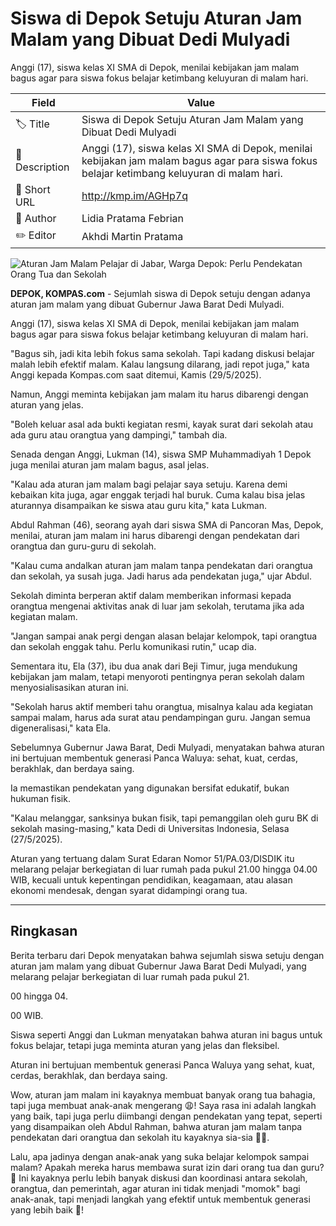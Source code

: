 # Siswa di Depok Setuju Aturan Jam Malam yang Dibuat Dedi Mulyadi

Anggi (17), siswa kelas XI SMA di Depok, menilai kebijakan jam malam bagus agar para siswa fokus belajar ketimbang keluyuran di malam hari.

| Field         | Value                                                       |
|---------------|-------------------------------------------------------------|
| 🏷️ Title       | Siswa di Depok Setuju Aturan Jam Malam yang Dibuat Dedi Mulyadi |
| 📝 Description | Anggi (17), siswa kelas XI SMA di Depok, menilai kebijakan jam malam bagus agar para siswa fokus belajar ketimbang keluyuran di malam hari. |
| 🔗 Short URL   | http://kmp.im/AGHp7q |
| 👤 Author      | Lidia Pratama Febrian |
| ✏️ Editor      | Akhdi Martin Pratama |

![Aturan Jam Malam Pelajar di Jabar, Warga Depok: Perlu Pendekatan Orang Tua dan Sekolah](https://asset.kompas.com/crops/xoSzLInpNSKPXXaZzK0N0lLJi3M=/0x0:0x0/750x500/data/photo/2025/05/29/6837df07c615a.jpeg)

**DEPOK, KOMPAS.com** - Sejumlah siswa di Depok setuju dengan adanya aturan jam malam yang dibuat Gubernur Jawa Barat Dedi Mulyadi.

Anggi (17), siswa kelas XI SMA di Depok, menilai kebijakan jam malam bagus agar para siswa fokus belajar ketimbang keluyuran di malam hari.

"Bagus sih, jadi kita lebih fokus sama sekolah. Tapi kadang diskusi belajar malah lebih efektif malam. Kalau langsung dilarang, jadi repot juga," kata Anggi kepada Kompas.com saat ditemui, Kamis (29/5/2025).

Namun, Anggi meminta kebijakan jam malam itu harus dibarengi dengan aturan yang jelas.

"Boleh keluar asal ada bukti kegiatan resmi, kayak surat dari sekolah atau ada guru atau orangtua yang dampingi," tambah dia.

Senada dengan Anggi, Lukman (14), siswa SMP Muhammadiyah 1 Depok juga menilai aturan jam malam bagus, asal jelas.

"Kalau ada aturan jam malam bagi pelajar saya setuju. Karena demi kebaikan kita juga, agar enggak terjadi hal buruk. Cuma kalau bisa jelas aturannya disampaikan ke siswa atau guru kita," kata Lukman.

Abdul Rahman (46), seorang ayah dari siswa SMA di Pancoran Mas, Depok, menilai, aturan jam malam ini harus dibarengi dengan pendekatan dari orangtua dan guru-guru di sekolah.

"Kalau cuma andalkan aturan jam malam tanpa pendekatan dari orangtua dan sekolah, ya susah juga. Jadi harus ada pendekatan juga," ujar Abdul. 

Sekolah diminta berperan aktif dalam memberikan informasi kepada orangtua mengenai aktivitas anak di luar jam sekolah, terutama jika ada kegiatan malam.

"Jangan sampai anak pergi dengan alasan belajar kelompok, tapi orangtua dan sekolah enggak tahu. Perlu komunikasi rutin," ucap dia.

Sementara itu, Ela (37), ibu dua anak dari Beji Timur, juga mendukung kebijakan jam malam, tetapi menyoroti pentingnya peran sekolah dalam menyosialisasikan aturan ini.

"Sekolah harus aktif memberi tahu orangtua, misalnya kalau ada kegiatan sampai malam, harus ada surat atau pendampingan guru. Jangan semua digeneralisasi," kata Ela.

Sebelumnya Gubernur Jawa Barat, Dedi Mulyadi, menyatakan bahwa aturan ini bertujuan membentuk generasi Panca Waluya: sehat, kuat, cerdas, berakhlak, dan berdaya saing.

Ia memastikan pendekatan yang digunakan bersifat edukatif, bukan hukuman fisik.

"Kalau melanggar, sanksinya bukan fisik, tapi pemanggilan oleh guru BK di sekolah masing-masing," kata Dedi di Universitas Indonesia, Selasa (27/5/2025).

Aturan yang tertuang dalam Surat Edaran Nomor 51/PA.03/DISDIK itu melarang pelajar berkegiatan di luar rumah pada pukul 21.00 hingga 04.00 WIB, kecuali untuk kepentingan pendidikan, keagamaan, atau alasan ekonomi mendesak, dengan syarat didampingi orang tua.

---
## Ringkasan

Berita terbaru dari Depok menyatakan bahwa sejumlah siswa setuju dengan aturan jam malam yang dibuat Gubernur Jawa Barat Dedi Mulyadi, yang melarang pelajar berkegiatan di luar rumah pada pukul 21.

00 hingga 04.

00 WIB.

 Siswa seperti Anggi dan Lukman menyatakan bahwa aturan ini bagus untuk fokus belajar, tetapi juga meminta aturan yang jelas dan fleksibel.

 Aturan ini bertujuan membentuk generasi Panca Waluya yang sehat, kuat, cerdas, berakhlak, dan berdaya saing.



Wow, aturan jam malam ini kayaknya membuat banyak orang tua bahagia, tapi juga membuat anak-anak mengerang 😩! Saya rasa ini adalah langkah yang baik, tapi juga perlu diimbangi dengan pendekatan yang tepat, seperti yang disampaikan oleh Abdul Rahman, bahwa aturan jam malam tanpa pendekatan dari orangtua dan sekolah itu kayaknya sia-sia 🙅‍♂️.

 Lalu, apa jadinya dengan anak-anak yang suka belajar kelompok sampai malam? Apakah mereka harus membawa surat izin dari orang tua dan guru? 📝 Ini kayaknya perlu lebih banyak diskusi dan koordinasi antara sekolah, orangtua, dan pemerintah, agar aturan ini tidak menjadi "momok" bagi anak-anak, tapi menjadi langkah yang efektif untuk membentuk generasi yang lebih baik 💪!

